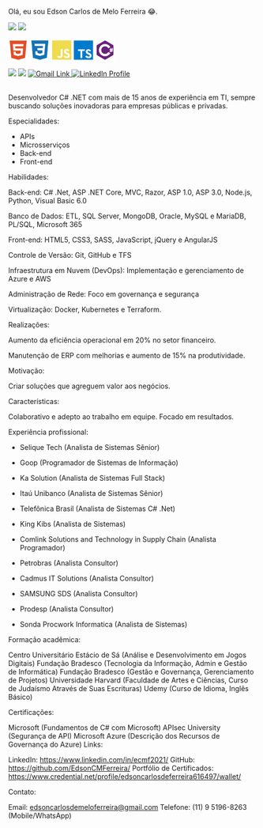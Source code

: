 Olá, eu sou Edson Carlos de Melo Ferreira 😂.
<div style="display: inline_block">
  <a href="https://github.com/EdsonCMFerreira"></a>
  <img heigth="180" src="https://github-readme-stats.vercel.app/api?username=edsoncmferreira&show_icons=true&theme=dracula&include_all_commits=true&count_private=true"/>
  <img heigth="180" src="https://github-readme-stats.vercel.app/api/top-langs/?username=edsoncmferreira&layout=compact&langs_count=16&theme=dark"/>
</div>

<div><br></div>    

<div style="display: inline_block">
  <img align="center" alt="Edson-HTML" heigth="30" width="40" src="https://raw.githubusercontent.com/devicons/devicon/master/icons/html5/html5-plain.svg">
  <img align="center" alt="Edson-CSS" heigth="30" width="40" src="https://raw.githubusercontent.com/devicons/devicon/master/icons/css3/css3-plain.svg">
  <img align="center" alt="Edson-JS" heigth="30" width="40" src="https://raw.githubusercontent.com/devicons/devicon/master/icons/javascript/javascript-plain.svg">
  <img align="center" alt="Edson-TS" heigth="30" width="40" src="https://raw.githubusercontent.com/devicons/devicon/master/icons/typescript/typescript-plain.svg">  
  <img align="center" alt="Edson-Csharp" heigth="30" width="40" src="https://raw.githubusercontent.com/devicons/devicon/master/icons/csharp/csharp-plain.svg">
</div>

<div><br></div>    

<div style="display: inline_block">
  <a ref="https://www.youtube/channel/Uc_-uuuZby0AAt9CV1Nzvc-Q" target="_blank"><img src="https://img.shields.io/badge/YouTube-FF0000?style=for-the-badge&logo=youtube&logoColor=white" target="_blank"></a>
  <a ref="https://discord.gg/G9GPg55A75" target="_blank"><img src="https://img.shields.io/badge/Discord-7278DA?style=for-the-badge&logo=discord&logoColor=white" target="_blank"></a>
<a href="mailto:edsoncarlosdemeloferreira@gmail.com">
  <img src="https://img.shields.io/badge/-Gmail-%23333?style=for-the-badge&logo=gmail&logoColor=white" alt="Gmail Link" target="_blank">
</a>

 <a href="https://www.linkedin.com/in/ecmf2021/" target="_blank">
  <img src="https://img.shields.io/badge/-LinkedIn-%230077B5?style=for-the-badge&logo=linkedin&logoColor=white" alt="LinkedIn Profile" target="_blank">
</a>

</div>
<div><br></div>    

Desenvolvedor C# .NET com mais de 15 anos de experiência em TI, sempre buscando soluções inovadoras para empresas públicas e privadas.


Especialidades:

- APIs
- Microsserviços
- Back-end
- Front-end


Habilidades:

Back-end: C# .Net, ASP .NET Core, MVC, Razor, ASP 1.0, ASP 3.0, Node.js, Python, Visual Basic 6.0

Banco de Dados: ETL, SQL Server, MongoDB, Oracle, MySQL e MariaDB, PL/SQL, Microsoft 365

Front-end: HTML5, CSS3, SASS, JavaScript, jQuery e AngularJS

Controle de Versão: Git, GitHub e TFS

Infraestrutura em Nuvem (DevOps): Implementação e gerenciamento de Azure e AWS

Administração de Rede: Foco em governança e segurança

Virtualização: Docker, Kubernetes e Terraform.


Realizações:

Aumento da eficiência operacional em 20% no setor financeiro.

Manutenção de ERP com melhorias e aumento de 15% na produtividade.


Motivação:

Criar soluções que agreguem valor aos negócios.


Características:

Colaborativo e adepto ao trabalho em equipe.
Focado em resultados.


Experiência profissional:

- Selique Tech (Analista de Sistemas Sênior)
  
- Goop (Programador de Sistemas de Informação)
  
- Ka Solution (Analista de Sistemas Full Stack)
  
- Itaú Unibanco (Analista de Sistemas Sênior)
  
- Telefônica Brasil (Analista de Sistemas C# .Net)
  
- King Kibs (Analista de Sistemas)
  
- Comlink Solutions and Technology in Supply Chain (Analista Programador)
  
- Petrobras (Analista Consultor)
  
- Cadmus IT Solutions (Analista Consultor)
  
- SAMSUNG SDS (Analista Consultor)
  
- Prodesp (Analista Consultor)
  
- Sonda Procwork Informatica (Analista de Sistemas)


Formação acadêmica:

Centro Universitário Estácio de Sá (Análise e Desenvolvimento em Jogos Digitais)
Fundação Bradesco (Tecnologia da Informação, Admin e Gestão de Informática)
Fundação Bradesco (Gestão e Governança, Gerenciamento de Projetos)
Universidade Harvard (Faculdade de Artes e Ciências, Curso de Judaísmo Através de Suas Escrituras)
Udemy (Curso de Idioma, Inglês Básico)


Certificações:

Microsoft (Fundamentos de C# com Microsoft)
APIsec University (Segurança de API)
Microsoft Azure (Descrição dos Recursos de Governança do Azure)
Links:

LinkedIn: https://www.linkedin.com/in/ecmf2021/
GitHub: https://github.com/EdsonCMFerreira/
Portfólio de Certificados: https://www.credential.net/profile/edsoncarlosdeferreira616497/wallet/


Contato:

Email: edsoncarlosdemeloferreira@gmail.com
Telefone: (11) 9 5196-8263 (Mobile/WhatsApp)

